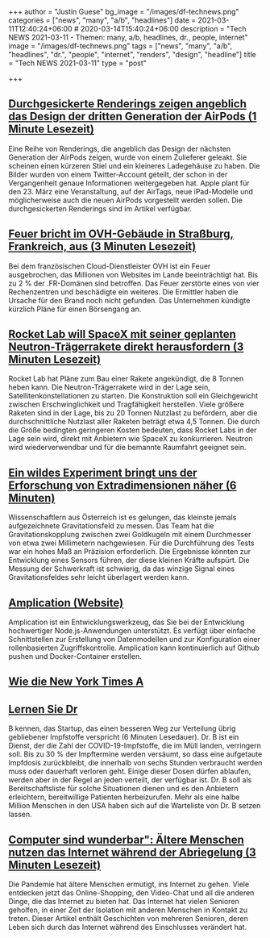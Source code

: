+++
author = "Justin Guese"
bg_image = "/images/df-technews.png"
categories = ["news", "many", "a/b", "headlines"]
date = 2021-03-11T12:40:24+06:00 # 2020-03-14T15:40:24+06:00
description = "Tech NEWS 2021-03-11 - Themen: many, a/b, headlines, dr., people, internet"
image = "/images/df-technews.png"
tags = ["news", "many", "a/b", "headlines", "dr.", "people", "internet", "renders", "design", "headline"]
title = "Tech NEWS 2021-03-11"
type = "post"

+++

## [Durchgesickerte Renderings zeigen angeblich das Design der dritten Generation der AirPods (1 Minute Lesezeit)](https://www.macrumors.com/2021/03/10/leaked-renders-for-third-gen-airpods/)

 Eine Reihe von Renderings, die angeblich das Design der nächsten Generation der AirPods zeigen, wurde von einem Zulieferer geleakt. Sie scheinen einen kürzeren Stiel und ein kleineres Ladegehäuse zu haben. Die Bilder wurden von einem Twitter-Account geteilt, der schon in der Vergangenheit genaue Informationen weitergegeben hat. Apple plant für den 23. März eine Veranstaltung, auf der AirTags, neue iPad-Modelle und möglicherweise auch die neuen AirPods vorgestellt werden sollen. Die durchgesickerten Renderings sind im Artikel verfügbar.

## [Feuer bricht im OVH-Gebäude in Straßburg, Frankreich, aus (3 Minuten Lesezeit)](https://www.reuters.com/article/us-france-ovh-fire-idUSKBN2B20NU)

 Bei dem französischen Cloud-Dienstleister OVH ist ein Feuer ausgebrochen, das Millionen von Websites im Lande beeinträchtigt hat. Bis zu 2 % der .FR-Domänen sind betroffen. Das Feuer zerstörte eines von vier Rechenzentren und beschädigte ein weiteres. Die Ermittler haben die Ursache für den Brand noch nicht gefunden. Das Unternehmen kündigte kürzlich Pläne für einen Börsengang an.

## [Rocket Lab will SpaceX mit seiner geplanten Neutron-Trägerrakete direkt herausfordern (3 Minuten Lesezeit)](https://arstechnica.com/science/2021/03/with-the-neutron-booster-rocket-lab-shows-its-not-afraid-of-taking-on-spacex/)

 Rocket Lab hat Pläne zum Bau einer Rakete angekündigt, die 8 Tonnen heben kann. Die Neutron-Trägerrakete wird in der Lage sein, Satellitenkonstellationen zu starten. Die Konstruktion soll ein Gleichgewicht zwischen Erschwinglichkeit und Tragfähigkeit herstellen. Viele größere Raketen sind in der Lage, bis zu 20 Tonnen Nutzlast zu befördern, aber die durchschnittliche Nutzlast aller Raketen beträgt etwa 4,5 Tonnen. Die durch die Größe bedingten geringeren Kosten bedeuten, dass Rocket Labs in der Lage sein wird, direkt mit Anbietern wie SpaceX zu konkurrieren. Neutron wird wiederverwendbar und für die bemannte Raumfahrt geeignet sein.

## [Ein wildes Experiment bringt uns der Erforschung von Extradimensionen näher (6 Minuten)](https://www.vice.com/en/article/93w4vz/a-wild-experiment-just-got-us-closer-to-exploring-extra-dimensions)

 Wissenschaftlern aus Österreich ist es gelungen, das kleinste jemals aufgezeichnete Gravitationsfeld zu messen. Das Team hat die Gravitationskopplung zwischen zwei Goldkugeln mit einem Durchmesser von etwa zwei Millimetern nachgewiesen. Für die Durchführung des Tests war ein hohes Maß an Präzision erforderlich. Die Ergebnisse könnten zur Entwicklung eines Sensors führen, der diese kleinen Kräfte aufspürt. Die Messung der Schwerkraft ist schwierig, da das winzige Signal eines Gravitationsfeldes sehr leicht überlagert werden kann.

## [Amplication (Website)](https://amplication.com/?ref=producthunt)

 Amplication ist ein Entwicklungswerkzeug, das Sie bei der Entwicklung hochwertiger Node.js-Anwendungen unterstützt. Es verfügt über einfache Schnittstellen zur Erstellung von Datenmodellen und zur Konfiguration einer rollenbasierten Zugriffskontrolle. Amplication kann kontinuierlich auf Github pushen und Docker-Container erstellen.

## [Wie die New York Times A](https://blog.tjcx.me/p/new-york-times-ab-testing)



## [Lernen Sie Dr](https://www.theverge.com/2021/3/9/22320344/dr-b-covid-vaccine-standby-list-coronavirus-immunization-overflow)

 B kennen, das Startup, das einen besseren Weg zur Verteilung übrig gebliebener Impfstoffe verspricht (6 Minuten Lesedauer). Dr. B ist ein Dienst, der die Zahl der COVID-19-Impfstoffe, die im Müll landen, verringern soll. Bis zu 30 % der Impftermine werden versäumt, so dass eine aufgetaute Impfdosis zurückbleibt, die innerhalb von sechs Stunden verbraucht werden muss oder dauerhaft verloren geht. Einige dieser Dosen dürfen ablaufen, werden aber in der Regel an jeden verteilt, der verfügbar ist. Dr. B soll als Bereitschaftsliste für solche Situationen dienen und es den Anbietern erleichtern, bereitwillige Patienten herbeizurufen. Mehr als eine halbe Million Menschen in den USA haben sich auf die Warteliste von Dr. B setzen lassen.

## [Computer sind wunderbar": Ältere Menschen nutzen das Internet während der Abriegelung (3 Minuten Lesezeit)](https://www.theguardian.com/society/2021/mar/10/computers-are-marvellous-older-people-embrace-internet-in-lockdown)

 Die Pandemie hat ältere Menschen ermutigt, ins Internet zu gehen. Viele entdecken jetzt das Online-Shopping, den Video-Chat und all die anderen Dinge, die das Internet zu bieten hat. Das Internet hat vielen Senioren geholfen, in einer Zeit der Isolation mit anderen Menschen in Kontakt zu treten. Dieser Artikel enthält Geschichten von mehreren Senioren, deren Leben sich durch das Internet während des Einschlusses verändert hat.

